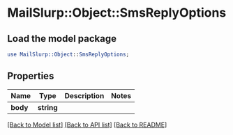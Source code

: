 # MailSlurp::Object::SmsReplyOptions

## Load the model package
```perl
use MailSlurp::Object::SmsReplyOptions;
```

## Properties
Name | Type | Description | Notes
------------ | ------------- | ------------- | -------------
**body** | **string** |  | 

[[Back to Model list]](../README#documentation-for-models) [[Back to API list]](../README#documentation-for-api-endpoints) [[Back to README]](../README)


